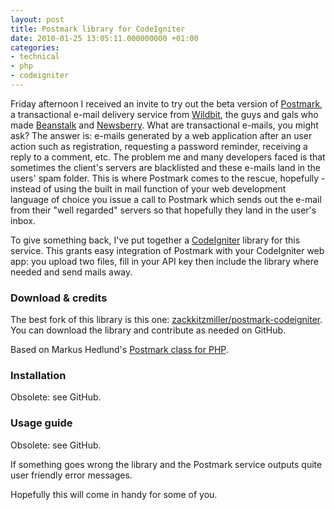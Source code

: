 ```yaml
---
layout: post
title: Postmark library for CodeIgniter
date: 2010-01-25 13:05:11.000000000 +01:00
categories:
- technical
- php
- codeigniter
---
```

Friday afternoon I received an invite to try out the beta version of <a href="http://www.postmarkapp.com">Postmark</a>, a transactional e-mail delivery service from <a href="http://wildbit.com/">Wildbit</a>, the guys and gals who made <a href="http://www.beanstalkapp.com">Beanstalk</a> and <a href="http://www.newsberry.com">Newsberry</a>. What are transactional e-mails, you might ask? The answer is: e-mails generated by a web application after an user action such as registration, requesting a password reminder, receiving a reply to a comment, etc. The problem me and many developers faced is that sometimes the client's servers are blacklisted and these e-mails land in the users' spam folder. This is where Postmark comes to the rescue, hopefully - instead of using the built in mail function of your web development language of choice you issue a call to Postmark which sends out the e-mail from their "well regarded" servers so that hopefully they land in the user's inbox.

To give something back, I've put together a <a href="http://codeigniter.com">CodeIgniter</a> library for this service. This grants easy integration of Postmark with your CodeIgniter web app: you upload two files, fill in your API key then include the library where needed and send mails away.

<h3>Download & credits</h3>
The best fork of this library is this one: <a href="https://github.com/zackkitzmiller/postmark-codeigniter">zackkitzmiller/postmark-codeigniter</a>. You can download the library and contribute as needed on GitHub.

Based on Markus Hedlund's <a href="http://github.com/Znarkus/postmark-php/blob/master/Postmark.php">Postmark class for PHP</a>.

<h3>Installation</h3>
Obsolete: see GitHub.

<h3>Usage guide</h3>
Obsolete: see GitHub.

If something goes wrong the library and the Postmark service outputs quite user friendly error messages.

Hopefully this will come in handy for some of you.

